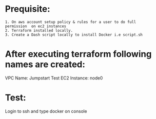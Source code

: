 
Prequisite:
===========
	1. On aws account setup policy & rules for a user to do full permission  on ec2 instances
	2. Terraform installed locally.
	3. Create a Dash script locally to install Docker i.e script.sh

After executing terraform following names are created:
=====================================================
VPC Name: Jumpstart Test
EC2 Instance: node0

Test:
======
Login to ssh and type docker on console
